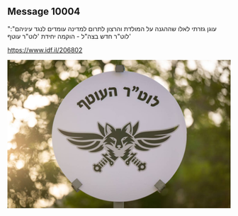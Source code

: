 ## Message 10004

"עוגן גזרתי לאלו שההגנה על המולדת והרצון לתרום למדינה עומדים לנגד עיניהם":
לוט"ר חדש בצה"ל - הוקמה יחידת 'לוט"ר עוטף'

https://www.idf.il/206802

![Photo](10004/10004_photo.jpg)
